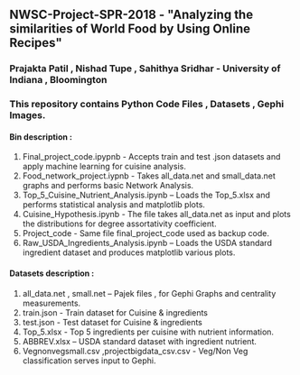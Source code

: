 ## NWSC-Project-SPR-2018 - "Analyzing the similarities of World Food by Using Online Recipes"
### Prajakta Patil , Nishad Tupe , Sahithya Sridhar - University of Indiana , Bloomington 
### This repository contains Python Code Files , Datasets , Gephi Images. 

#### Bin description :

1. Final_project_code.ipypnb - Accepts train and test .json datasets and apply machine learning for cuisine analysis. 
2. Food_network_project.iypnb - Takes all_data.net and small_data.net graphs and performs basic Network Analysis.
3. Top_5_Cuisine_Nutrient_Analysis.ipynb – Loads the Top_5.xlsx and performs statistical analysis and matplotlib plots.  
4. Cuisine_Hypothesis.ipynb - The file takes all_data.net as input and plots the distributions for degree assortativity coefficient.
5. Project_code - Same file final_project_code used as backup code. 
6. Raw_USDA_Ingredients_Analysis.ipynb – Loads the USDA standard ingredient dataset and produces matplotlib various plots.

#### Datasets description :
1. all_data.net , small.net – Pajek files , for Gephi Graphs and centrality measurements.
2. train.json - Train dataset for Cuisine & ingredients 
3. test.json - Test dataset for Cuisine & ingredients
4. Top_5.xlsx - Top 5 ingredients per cuisine with nutrient information.
5. ABBREV.xlsx – USDA standard dataset with ingredient nutrient.
6. Vegnonvegsmall.csv ,projectbigdata_csv.csv - Veg/Non Veg classification serves input to Gephi.

